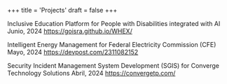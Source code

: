 +++
title = 'Projects'
draft = false
+++

Inclusive Education Platform for People with Disabilities integrated with AI
Junio, 2024
https://goisra.github.io/WHEX/

Intelligent Energy Management for Federal Electricity Commission (CFE)
Mayo, 2024
https://devpost.com/2311082152

Security Incident Management System Development (SGIS) for Converge Technology Solutions
Abril, 2024
https://convergetp.com/